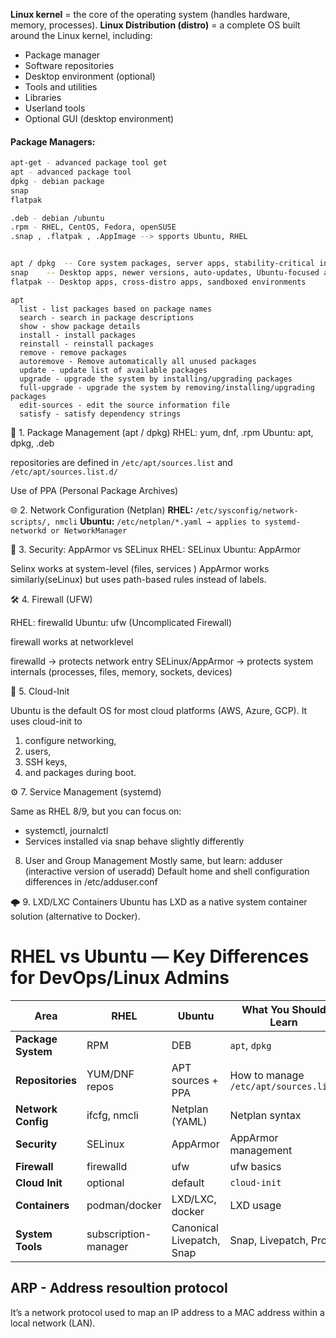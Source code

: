 **Linux kernel** = the core of the operating system (handles hardware, memory, processes).
**Linux Distribution (distro)** = a complete OS built around the Linux kernel, including:
- Package manager
- Software repositories
- Desktop environment (optional)
- Tools and utilities
- Libraries
- Userland tools
- Optional GUI (desktop environment)


#### Package Managers:
```bash
apt-get - advanced package tool get 
apt - advanced package tool 
dpkg - debian package
snap 
flatpak

.deb - debian /ubuntu
.rpm - RHEL, CentOS, Fedora, openSUSE
.snap , .flatpak , .AppImage --> spports Ubuntu, RHEL


apt / dpkg	-- Core system packages, server apps, stability-critical installs
snap	-- Desktop apps, newer versions, auto-updates, Ubuntu-focused apps
flatpak	-- Desktop apps, cross-distro apps, sandboxed environments
```

```
apt 
  list - list packages based on package names
  search - search in package descriptions
  show - show package details
  install - install packages
  reinstall - reinstall packages
  remove - remove packages
  autoremove - Remove automatically all unused packages
  update - update list of available packages
  upgrade - upgrade the system by installing/upgrading packages
  full-upgrade - upgrade the system by removing/installing/upgrading packages
  edit-sources - edit the source information file
  satisfy - satisfy dependency strings
```


🧭 1. Package Management (apt / dpkg)
RHEL: yum, dnf, .rpm
Ubuntu: apt, dpkg, .deb

repositories are defined in `/etc/apt/sources.list` and `/etc/apt/sources.list.d/`

Use of PPA (Personal Package Archives)

🌐 2. Network Configuration (Netplan)
**RHEL:** `/etc/sysconfig/network-scripts/, nmcli`
**Ubuntu:** `/etc/netplan/*.yaml → applies to systemd-networkd or NetworkManager`

🧱 3. Security: AppArmor vs SELinux
RHEL: SELinux
Ubuntu: AppArmor

Selinx works at system-level (files, services )
AppArmor works similarly(seLinux) but uses path-based rules instead of labels.

🛠️ 4. Firewall (UFW)

RHEL: firewalld
Ubuntu: ufw (Uncomplicated Firewall)

firewall works at networklevel

firewalld → protects network entry
SELinux/AppArmor → protects system internals (processes, files, memory, sockets, devices)

🧩 5. Cloud-Init

Ubuntu is the default OS for most cloud platforms (AWS, Azure, GCP).
It uses cloud-init to 
1. configure networking,
2. users,
3. SSH keys,
4. and packages during boot.

⚙️ 7. Service Management (systemd)

Same as RHEL 8/9, but you can focus on:
- systemctl, journalctl
- Services installed via snap behave slightly differently

8. User and Group Management
Mostly same, but learn:
adduser (interactive version of useradd)
Default home and shell configuration differences in /etc/adduser.conf

🌩️ 9. LXD/LXC Containers
Ubuntu has LXD as a native system container solution (alternative to Docker).



# RHEL vs Ubuntu — Key Differences for DevOps/Linux Admins

| **Area** | **RHEL** | **Ubuntu** | **What You Should Learn** |
|-----------|-----------|-------------|-----------------------------|
| **Package System** | RPM | DEB | `apt`, `dpkg` |
| **Repositories** | YUM/DNF repos | APT sources + PPA | How to manage `/etc/apt/sources.list` |
| **Network Config** | ifcfg, nmcli | Netplan (YAML) | Netplan syntax |
| **Security** | SELinux | AppArmor | AppArmor management |
| **Firewall** | firewalld | ufw | ufw basics |
| **Cloud Init** | optional | default | `cloud-init` |
| **Containers** | podman/docker | LXD/LXC, docker | LXD usage |
| **System Tools** | subscription-manager | Canonical Livepatch, Snap | Snap, Livepatch, Pro |




## ARP - Address resoultion protocol 
It’s a network protocol used to map an IP address to a MAC address within a local network (LAN).